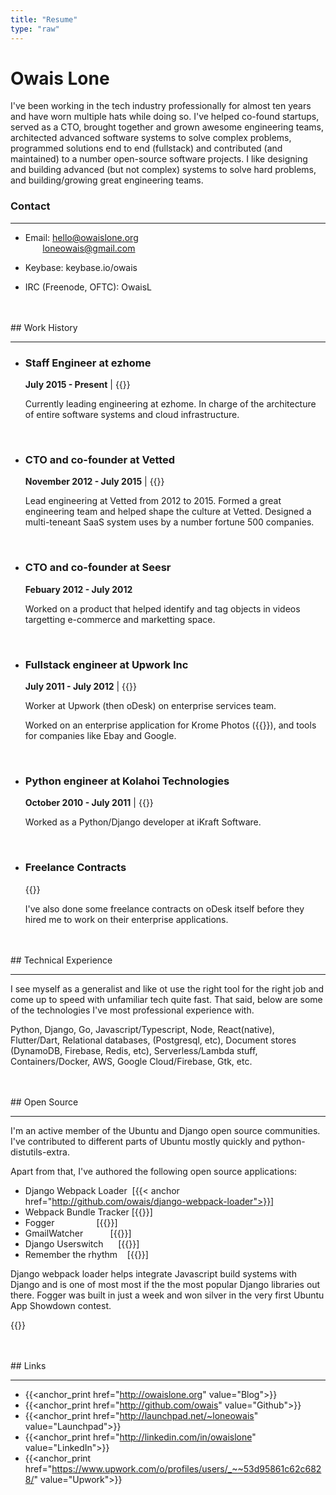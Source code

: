 ```yaml
---
title: "Resume"
type: "raw"
---
```

# Owais Lone

I've been working in the tech industry professionally for almost ten years and have worn multiple hats while doing so. I've helped co-found startups, served as a CTO, brought together and grown awesome engineering teams, architected advanced software systems to solve complex problems, programmed solutions end to end (fullstack) and contributed (and maintained) to a number open-source software projects. I like designing and building advanced (but not complex) systems to solve hard problems, and building/growing great engineering teams.

### Contact

<hr/>

* Email: hello@owaislone.org  
&nbsp;&nbsp;&nbsp;&nbsp;&nbsp;&nbsp;&nbsp;loneowais@gmail.com

* Keybase:  keybase.io/owais

* IRC (Freenode, OFTC): OwaisL


<br/>
<br/>
## Work History

<hr/>

* ### Staff Engineer at ezhome

    **July 2015 - Present** | {{<anchor href="https://www.ezhome.com">}}


    Currently leading engineering at ezhome. In charge of the architecture of entire software systems and cloud infrastructure.

<br/>

* ### CTO and co-founder at Vetted

    **November 2012 - July 2015**  | {{<anchor href="https://www.thevetted.com">}}

    Lead engineering at Vetted from 2012 to 2015. Formed a great engineering team and helped shape the culture at Vetted. Designed a multi-teneant SaaS system uses by a number fortune 500 companies.


<br/>


* ### CTO and co-founder at Seesr

    **Febuary 2012 - July 2012** 

    Worked on a product that helped identify and tag objects in videos targetting e-commerce and marketting space.

<br/>

* ### Fullstack engineer at Upwork Inc 

    **July 2011 - July 2012** | {{<anchor href="https://www.upwork.com/enterprise">}}

    Worker at Upwork (then oDesk) on enterprise services team.

    Worked on an enterprise application for Krome Photos ({{<anchor href="http://kromephotos.com">}}), and tools for companies like Ebay and Google.

<br/>

* ### Python engineer at Kolahoi Technologies 
    **October 2010 - July 2011** | {{<anchor href="http://kolahoi.com">}}</a>

    Worked as a Python/Django developer at iKraft Software.

<br/>

* ### Freelance Contracts 
    
    {{<anchor href="https://www.odesk.com/users/Owais-Lone_~~53d95861c62c6828">}}

    I've also done some freelance contracts on oDesk itself before they hired me to work on their enterprise applications.

<br/>
<br/>
## Technical Experience

<hr/>

I see myself as a generalist and like ot use the right tool for the right job and come up to speed with unfamiliar tech quite fast. That said, below are some of the technologies I've most professional experience with.

Python, Django, Go, Javascript/Typescript, Node, React(native), Flutter/Dart, Relational databases, (Postgresql, etc), Document stores (DynamoDB, Firebase, Redis, etc), Serverless/Lambda stuff, Containers/Docker, AWS, Google Cloud/Firebase, Gtk, etc.

<br/>
<br/>
## Open Source

<hr/>

I'm an active member of the Ubuntu and Django open source communities. I've contributed to different parts of Ubuntu mostly quickly and python-distutils-extra.

Apart from that, I've authored the following open source applications:


* Django Webpack Loader     &nbsp;[{{< anchor href="http://github.com/owais/django-webpack-loader">}}]
* Webpack Bundle Tracker    [{{<anchor href="http://github.com/owais/webpack-bundle-tracker">}}]
* Fogger                     &nbsp;&nbsp; &nbsp; &nbsp; &nbsp; &nbsp; &nbsp; &nbsp; &nbsp;[{{<anchor href="http://launchpad.net/fogger">}}]
* GmailWatcher              &nbsp;&nbsp;&nbsp;&nbsp;&nbsp;&nbsp;&nbsp;&nbsp;&nbsp;&nbsp;[{{<anchor href="http://launchpad.net/gmailwatcher">}}]
* Django Userswitch         &nbsp;&nbsp;&nbsp;&nbsp;&nbsp;[{{<anchor href="https://github.com/owais/django-userswitch">}}]
* Remember the rhythm       &nbsp;&nbsp;&nbsp;[{{<anchor href="https://github.com/owais/remember-the-rhythm">}}]


Django webpack loader helps integrate Javascript build systems with Django and is one of most most if the the most popular Django libraries out there. Fogger was built in just a week and won silver in the very first Ubuntu App Showdown contest.

{{<anchor href="https://www.omgubuntu.co.uk/2012/07/fogger-can-turn-facebook-into-an-integrated-desktop-app-on-ubuntu">}}

<br/>
<br/>
## Links

<hr/>

* {{<anchor_print href="http://owaislone.org" value="Blog">}}
* {{<anchor_print href="http://github.com/owais" value="Github">}}
* {{<anchor_print href="http://launchpad.net/~loneowais" value="Launchpad">}}
* {{<anchor_print href="http://linkedin.com/in/owaislone" value="LinkedIn">}}
* {{<anchor_print href="https://www.upwork.com/o/profiles/users/_~~53d95861c62c6828/" value="Upwork">}}

<br/>